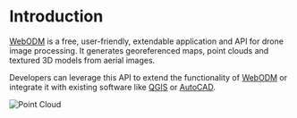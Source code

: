 # Introduction

[WebODM](https://github.com/OpenDroneMap/WebODM) is a free, user-friendly, extendable application and API for drone image processing. It generates georeferenced maps, point clouds and textured 3D models from aerial images.

Developers can leverage this API to extend the functionality of [WebODM](https://github.com/OpenDroneMap/WebODM) or integrate it with existing software like [QGIS](http://www.qgis.org/) or [AutoCAD](http://www.autodesk.com/products/autocad/overview).

![Point Cloud](https://raw.githubusercontent.com/OpenDroneMap/WebODM/master/screenshots/pointcloud.png)